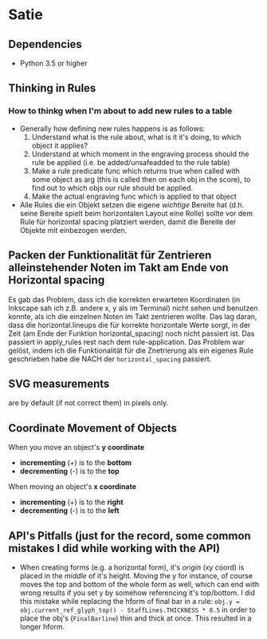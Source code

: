 # Satie

## Dependencies
- Python 3.5 or higher

## Thinking in Rules
### How to thinkg when I'm about to add new rules to a table
* Generally how defining new rules happens is as follows:
  1. Understand what is the rule about, what is it it's doing, to which object it applies?
  2. Understand at which moment in the engraving process should the rule be applied (i.e. be added/unsafeadded to the rule table)
  3. Make a rule predicate func which returns true when called with some object as arg (this is called then on each obj in the score), to find out to which objs our rule should be applied.
  4. Make the actual engraving func which is applied to that object
* Alle Rules die ein Objekt setzen die eigene _wichtige_ Bereite hat (d.h. seine Bereite spielt beim horizontalen Layout eine Rolle) sollte vor dem Rule für horizontal spacing platziert werden, damit die Bereite der Objekte mit einbezogen werden. 

## Packen der Funktionalität für Zentrieren alleinstehender Noten im Takt am Ende von Horizontal spacing
Es gab das Problem, dass ich die korrekten erwarteten Koordinaten (in Inkscape sah ich z.B. andere x, y als im Terminal)
nicht sehen und benutzen konnte, als ich die einzelnen Noten im Takt zentrieren wollte. Das lag daran, dass
die horizontal.lineups die für korrekte horizontale Werte sorgt, in der Zeit (am Ende der Funktion horizontal_spacing)
noch nicht passiert ist. Das passiert in apply_rules rest nach dem rule-application.
Das Problem war gelöst, indem ich die Funktionalität für die Znetrierung als ein eigenes Rule geschrieben habe die NACH
der `horizontal_spacing` passiert.

## SVG measurements
are by default (if not correct them) in pixels only.

## Coordinate Movement of Objects
When you move an object's **y coordinate**
- **incrementing** (+) is to the **bottom**
- **decrementing** (-) is to the **top**

When moving an object's **x coordinate**
- **incrementing** (+) is to the **right**
- **decrementing** (-) is to the **left**

## API's Pitfalls (just for the record, some common mistakes I did while working with the API)
- When creating forms (e.g. a horizontal form), it's _origin_ (xy coord) is placed in the _middle_ of it's height. Moving the y for instance, of course moves the top and bottom of the whole form as well, which can end with wrong results if you set y by somehow referencing it's top/bottom. I did this mistake while replacing the hform of final bar in a rule: `obj.y = obj.current_ref_glyph_top() - StaffLines.THICKNESS * 0.5` in order to place the obj's (`FinalBarline`) thin and thick at once. This resulted in a longer hform.
